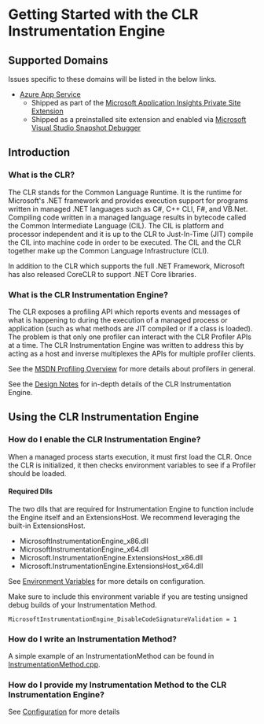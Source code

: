 # Getting Started with the CLR Instrumentation Engine

## Supported Domains

Issues specific to these domains will be listed in the below links.

* [Azure App Service](scenarios/azureappservice.md)
  * Shipped as part of the [Microsoft Application Insights Private Site Extension](scenarios/applicationinsights.md)
  * Shipped as a preinstalled site extension and enabled via [Microsoft Visual Studio Snapshot Debugger](scenarios/snapshotdebugger.md)

## Introduction

### What is the CLR?

The CLR stands for the Common Language Runtime. It is the runtime for Microsoft's .NET framework and provides execution support for programs written in managed .NET languages such as C#, C++ CLI, F#, and VB.Net. Compiling code written in a managed language results in bytecode called the Common Intermediate Language (CIL). The CIL is platform and processor independent and it is up to the CLR to Just-In-Time (JIT) compile the CIL into machine code in order to be executed. The CIL and the CLR together make up the Common Language Infrastructure (CLI).

In addition to the CLR which supports the full .NET Framework, Microsoft has also released CoreCLR to support .NET Core libraries.

### What is the CLR Instrumentation Engine?

The CLR exposes a profiling API which reports events and messages of what is happening to during the execution of a managed process or application (such as what methods are JIT compiled or if a class is loaded). The problem is that only one profiler can interact with the CLR Profiler APIs at a time. The CLR Instrumentation Engine was written to address this by acting as a host and inverse multiplexes the APIs for multiple profiler clients.

See the [MSDN Profiling Overview](https://docs.microsoft.com/en-us/dotnet/framework/unmanaged-api/profiling/profiling-overview) for more details about profilers in general.

See the [Design Notes](../DESIGN-NOTES.md) for in-depth details of the CLR Instrumentation Engine.

## Using the CLR Instrumentation Engine

### How do I enable the CLR Instrumentation Engine?

When a managed process starts execution, it must first load the CLR. Once the CLR is initialized, it then checks environment variables to see if a Profiler should be loaded.

#### Required Dlls
The two dlls that are required for Instrumentation Engine to function include the Engine itself and an ExtensionsHost. We recommend leveraging the built-in ExtensionsHost.

* MicrosoftInstrumentationEngine_x86.dll
* MicrosoftInstrumentationEngine_x64.dll
* Microsoft.InstrumentationEngine.ExtensionsHost_x86.dll
* Microsoft.InstrumentationEngine.ExtensionsHost_x64.dll

See [Environment Variables](environment_variables.md) for more details on configuration.

Make sure to include this environment variable if you are testing unsigned debug builds of your Instrumentation Method.

`MicrosoftInstrumentationEngine_DisableCodeSignatureValidation = 1`

### How do I write an Instrumentation Method?

A simple example of an InstrumentationMethod can be found in [InstrumentationMethod.cpp](../tests/InstrEngineTests/ProfilerHost/InstrumentationMethod.cpp).

### How do I provide my Instrumentation Method to the CLR Instrumentation Engine?

See [Configuration](configuration.md) for more details